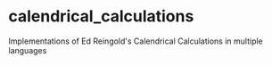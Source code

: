 # calendrical_calculations
Implementations of Ed Reingold's Calendrical Calculations in multiple languages
